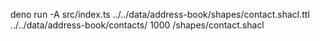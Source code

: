deno run -A src/index.ts ../../data/address-book/shapes/contact.shacl.ttl ../../data/address-book/contacts/ 1000 /shapes/contact.shacl
